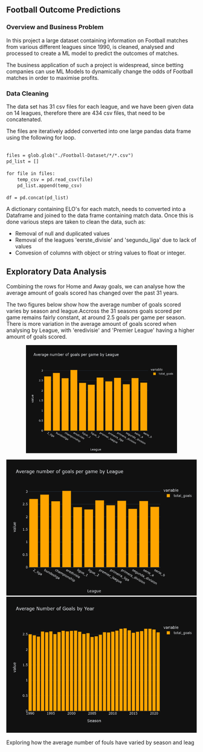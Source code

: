 ## Football Outcome Predictions

### Overview and Business Problem

In this project a large dataset containing information on Football matches from various different leagues since 1990, is cleaned, analysed and processed to create a ML model to predict the outcomes of matches. 

The business application of such a project is widespread, since betting companies can use ML Models to dynamically change the odds of Football matches in order to maximise profits. 

### Data Cleaning
The data set has 31 csv files for each league, and we have been given data on 14 leagues, therefore there are 434 csv files, that need to be concatenated.  

The files are iteratively added converted into one large pandas data frame using the following for loop. 

```

files = glob.glob("./Football-Dataset/*/*.csv")
pd_list = []

for file in files:
    temp_csv = pd.read_csv(file)
    pd_list.append(temp_csv)

df = pd.concat(pd_list)

```

A dictionary containing ELO's for each match, needs to converted into a Dataframe and joined to the data frame containing match data. Once this is done various steps are taken to clean the data, such as: 
- Removal of null and duplicated values
- Removal of the leagues 'eerste_divisie' and 'segundu_liga' due to lack of values
- Convesion of columns with object or string values to float or integer. 

## Exploratory Data Analysis 

Combining the rows for Home and Away goals, we can analyse how the average amount of goals scored has changed over the past 31 years. 

The two figures below show how the average number of goals scored varies by season and league.Accross the 31 seasons goals scored per game remains fairly constant, at around 2.5 goals per game per season. 
There is more variation in the average amount of goals scored when analysing by League, with 'eredivisie' and 'Premier League' having a higher amount of goals scored. 


<p align='center'>
  <img 
    width='400'
    src='images/average_goals_by_league.png'
  >
</p>

![Average Goals By Season](images/average_goals_by_league.png)
![Average Goals By Year](images/average_goals_year.png)

Exploring how the average number of fouls have varied by season and leag